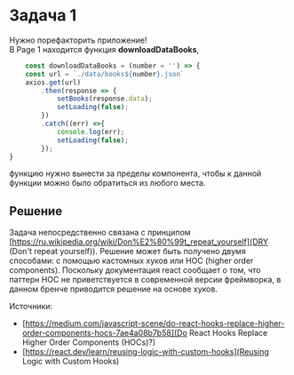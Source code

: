 # Задача 1

Нужно порефакторить приложение!
<br>
В Page 1 находится функция **downloadDataBooks**,
```js
    const downloadDataBooks = (number = '') => {
    const url = `./data/books${number}.json`
    axios.get(url)
        .then(response => {
            setBooks(response.data);
            setLoading(false);
        })
        .catch((err) =>{
            console.log(err);
            setLoading(false);
        });
}
```
функцию нужно вынести за пределы компонента, чтобы к данной функции можно было обратиться из любого места.
<br>


## Решение 
Задача непосредственно связана с принципом [https://ru.wikipedia.org/wiki/Don%E2%80%99t_repeat_yourself](DRY (Don't repeat yourself)). Решение может быть получено двумя способами: с помощью кастомных хуков или HOC (higher order components). Поскольку документация react сообщает о том, что паттерн HOC не приветствуется в современной версии фреймворка, в данном бренче приводится решение на основе хуков.

Источники:
- [https://medium.com/javascript-scene/do-react-hooks-replace-higher-order-components-hocs-7ae4a08b7b58](Do React Hooks Replace Higher Order Components (HOCs)?)
- [https://react.dev/learn/reusing-logic-with-custom-hooks](Reusing Logic with Custom Hooks)
